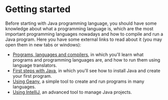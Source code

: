 # Getting started

Before starting with Java programming language, you should have some knowledge about what a programming language is, which are the most important programming languages nowadays and how to compile and run a Java program. Here you have some external links to read about it (you may open them in new tabs or windows):

- [Programs, languages and compilers](https://nachoiborraies.github.io/sw/01a.html), in which you'll learn what programs and programming languages are, and how to run them using language translators.
- [First steps with Java](https://nachoiborraies.github.io/sw/01b.html), in which you'll see how to install Java and create your first program.
- [Using Geany](https://nachoiborraies.github.io/sw/02b.html), a simple tool to create and run programs in many languages.
- [Using IntelliJ](https://nachoiborraies.github.io/sw/02d.html), an advanced tool to manage Java projects.



